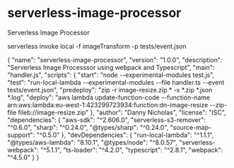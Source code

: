 # serverless-image-processor
Serverless Image Processor

 serverless invoke local -f imageTransform -p tests/event.json



 {
  "name": "serverless-image-processor",
  "version": "1.0.0",
  "description": "Serverless Image Processsor using webpack and Typescript",
  "main": "handler.js",
  "scripts": {
    "start": "node --experimental-modules test.js",
    "test": "run-local-lambda --experimental-modules --file handler.ts --event tests/event.json",
    "predeploy": "zip -r image-resize.zip * -x *.zip *.json *.log",
    "deploy": "aws lambda update-function-code --function-name arn:aws:lambda:eu-west-1:423299723934:function:dn-image-resize --zip-file fileb://image-resize.zip"
  },
  "author": "Danny Nicholas",
  "license": "ISC",
  "dependencies": {
    "aws-sdk": "^2.606.0",
    "serverless-s3-remover": "^0.6.0",
    "sharp": "^0.24.0",
    "@types/sharp": "^0.24.0",
    "source-map-support": "^0.5.0"
  },
  "devDependencies": {
    "run-local-lambda": "^1.1.1",
    "@types/aws-lambda": "8.10.1",
    "@types/node": "^8.0.57",
    "serverless-webpack": "^5.1.1",
    "ts-loader": "^4.2.0",
    "typescript": "^2.8.1",
    "webpack": "^4.5.0"
  }
}

